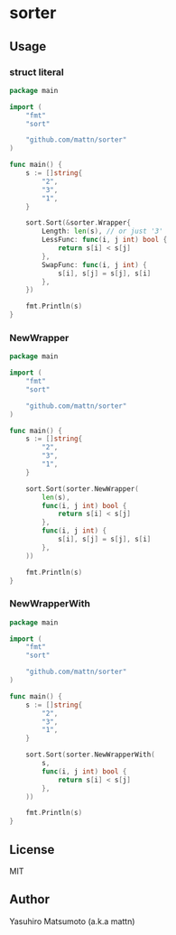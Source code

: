 # sorter



## Usage

### struct literal

```go
package main

import (
	"fmt"
	"sort"

	"github.com/mattn/sorter"
)

func main() {
	s := []string{
		"2",
		"3",
		"1",
	}

	sort.Sort(&sorter.Wrapper{
		Length: len(s), // or just '3'
		LessFunc: func(i, j int) bool {
			return s[i] < s[j]
		},
		SwapFunc: func(i, j int) {
			s[i], s[j] = s[j], s[i]
		},
	})

	fmt.Println(s)
}
```

### NewWrapper

```go
package main

import (
	"fmt"
	"sort"

	"github.com/mattn/sorter"
)

func main() {
	s := []string{
		"2",
		"3",
		"1",
	}

	sort.Sort(sorter.NewWrapper(
		len(s),
		func(i, j int) bool {
			return s[i] < s[j]
		},
		func(i, j int) {
			s[i], s[j] = s[j], s[i]
		},
	))

	fmt.Println(s)
}
```

### NewWrapperWith

```go
package main

import (
	"fmt"
	"sort"

	"github.com/mattn/sorter"
)

func main() {
	s := []string{
		"2",
		"3",
		"1",
	}

	sort.Sort(sorter.NewWrapperWith(
		s,
		func(i, j int) bool {
			return s[i] < s[j]
		},
	))

	fmt.Println(s)
}
```

## License

MIT

## Author

Yasuhiro Matsumoto (a.k.a mattn)
